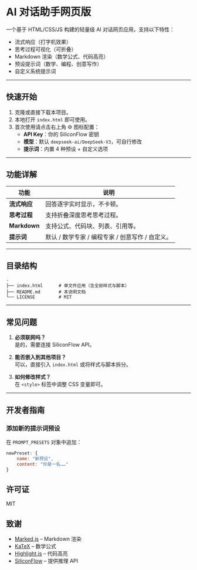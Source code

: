 # AI 对话助手网页版

一个基于 HTML/CSS/JS 构建的轻量级 AI 对话网页应用，支持以下特性：

- 流式响应（打字机效果）
- 思考过程可视化（可折叠）
- Markdown 渲染（数学公式、代码高亮）
- 预设提示词（数学、编程、创意写作）
- 自定义系统提示词

---

## 快速开始

1. 克隆或直接下载本项目。  
2. 本地打开 `index.html` 即可使用。  
3. 首次使用请点击右上角 ⚙️ 图标配置：
   - **API Key**：你的 SiliconFlow 密钥  
   - **模型**：默认 `deepseek-ai/DeepSeek-V3`，可自行修改  
   - **提示词**：内置 4 种预设 + 自定义选项  

---

## 功能详解

| 功能 | 说明 |
|---|---|
| **流式响应** | 回答逐字实时显示，不卡顿。 |
| **思考过程** | 支持折叠深度思考思考过程。 |
| **Markdown** | 支持公式、代码块、列表、引用等。 |
| **提示词** | 默认 / 数学专家 / 编程专家 / 创意写作 / 自定义。 |

---

## 目录结构
```
.
├── index.html      # 单文件应用（含全部样式与脚本）
├── README.md       # 本说明文档
└── LICENSE         # MIT
```

---

## 常见问题

1. **必须联网吗？**  
   是的，需要连接 SiliconFlow API。

2. **能否嵌入到其他项目？**  
   可以，直接引入 `index.html` 或将样式与脚本拆分。

3. **如何修改样式？**  
   在 `<style>` 标签中调整 CSS 变量即可。

---

## 开发者指南

### 添加新的提示词预设

在 `PROMPT_PRESETS` 对象中追加：

```js
newPreset: {
    name: "新预设",
    content: "你是一名……"
}
```

## 许可证

MIT

## 致谢

- [Marked.js](https://marked.js.org) – Markdown 渲染  
- [KaTeX](https://katex.org) – 数学公式  
- [Highlight.js](https://highlightjs.org) – 代码高亮  
- [SiliconFlow](https://siliconflow.cn) – 提供推理 API
